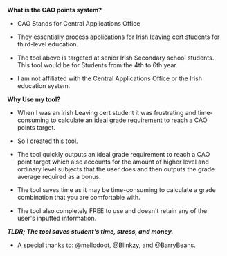 **What is the CAO points system?** 

- CAO Stands for Central Applications Office

- They essentially process applications for Irish leaving cert students for third-level education.

- The tool above is targeted at senior Irish Secondary school students. This tool would be for Students from the 4th to 6th year.

- I am not affiliated with the Central Applications Office or the Irish education system.

**Why Use my tool?**

- When I was an Irish Leaving cert student it was frustrating and time-consuming to calculate an ideal grade requirement to reach a CAO points target.

- So I created this tool.

- The tool quickly outputs an ideal grade requirement to reach a CAO point target which also accounts for the amount of higher level and ordinary level subjects that the user does and then outputs the grade average required as a bonus.

- The tool saves time as it may be time-consuming to calculate a grade combination that you are comfortable with.

- The tool also completely FREE to use and doesn't retain any of the user's inputted information.

_**TLDR; The tool saves student's time, stress, and money.**_




- A special thanks to: @mellodoot, @Blinkzy, and @BarryBeans.
